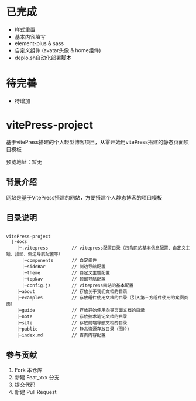 # 已完成
* 样式重置
* 基本内容填写
* element-plus & sass
* 自定义组件 (avatar头像 & home组件)
* deplo.sh自动化部署脚本

# 待完善
* 待增加

# vitePress-project
基于vitePress搭建的个人轻型博客项目，从零开始用vitePress搭建的静态页面项目模板

预览地址：暂无

## 背景介绍

网站是基于VitePress搭建的网站，方便搭建个人静态博客的项目模板


## 目录说明

```shell

vitePress-project
  |-docs
    |─.vitepress         // vitepress配置目录（包含网站基本信息配置、自定义主题、顶部、侧边导航配置等）
      |—components       // 自定组件
      |─sideBar          // 侧边导航配置
      |─theme            // 自定义主题配置
      |─topNav           // 顶部导航配置
      |─config.js        // vitepress网站的基本配置
    |─about              // 存放关于我们文档的目录
    |─examples           // 存放组件使用文档的目录（引入第三方组件使用的案例页面）
    |─guide              // 存放开始使用向导页面文档的目录
    |─note               // 存放技术笔记文档的目录
    |─site               // 存放前端导航文档的目录
    |─public             // 静态资源存放目录（图片）
    |─index.md           // 首页内容配置
```

## 参与贡献

1.  Fork 本仓库
2.  新建 Feat_xxx 分支
3.  提交代码
4.  新建 Pull Request


